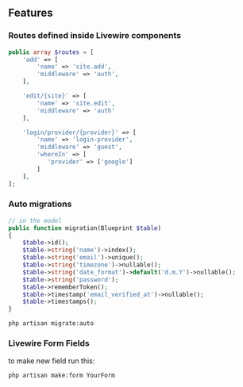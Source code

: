 ## Features

### Routes defined inside Livewire components

```php
public array $routes = [
    'add' => [
        'name' => 'site.add',
        'middleware' => 'auth',
    ],

    'edit/{site}' => [
        'name' => 'site.edit',
        'middleware' => 'auth'
    ],

    'login/provider/{provider}' => [
        'name' => 'login-provider',
        'middleware' => 'guest',
        'whereIn' => [
           'provider' => ['google']
        ]
    ],
];
```

### Auto migrations

```php
// in the model
public function migration(Blueprint $table)
{
    $table->id();
    $table->string('name')->index();
    $table->string('email')->unique();
    $table->string('timezone')->nullable();
    $table->string('date_format')->default('d.m.Y')->nullable();
    $table->string('password');
    $table->rememberToken();
    $table->timestamp('email_verified_at')->nullable();
    $table->timestamps();
}
```

```console
php artisan migrate:auto
```

### Livewire Form Fields

to make new field run this:
```console
php artisan make:form YourForm
```
